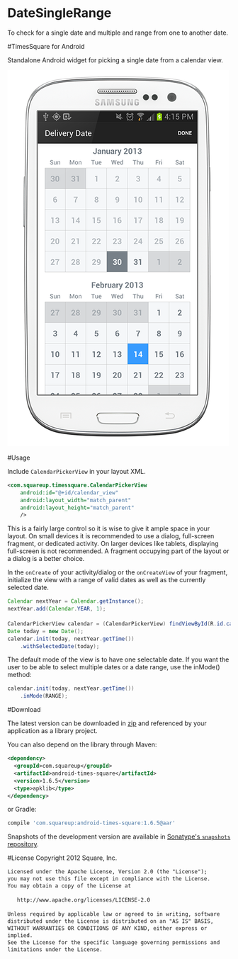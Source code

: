 # DateSingleRange
To check for a single date and multiple and range from one to another date.

#TimesSquare for Android

Standalone Android widget for picking a single date from a calendar view.

![Screenshot](timesSquareScreenshot.png)


#Usage

Include `CalendarPickerView` in your layout XML.

```xml
<com.squareup.timessquare.CalendarPickerView
    android:id="@+id/calendar_view"
    android:layout_width="match_parent"
    android:layout_height="match_parent"
    />
```

This is a fairly large control so it is wise to give it ample space in your layout. On small
devices it is recommended to use a dialog, full-screen fragment, or dedicated activity. On larger
devices like tablets, displaying full-screen is not recommended. A fragment occupying part of the
layout or a dialog is a better choice.

In the `onCreate` of your activity/dialog or the `onCreateView` of your fragment, initialize the
view with a range of valid dates as well as the currently selected date.

```java
Calendar nextYear = Calendar.getInstance();
nextYear.add(Calendar.YEAR, 1);

CalendarPickerView calendar = (CalendarPickerView) findViewById(R.id.calendar_view);
Date today = new Date();
calendar.init(today, nextYear.getTime())
    .withSelectedDate(today);
```

The default mode of the view is to have one selectable date.  If you want the user to be able to
select multiple dates or a date range, use the inMode() method:

```java
calendar.init(today, nextYear.getTime())
    .inMode(RANGE);
```


#Download

The latest version can be downloaded in [zip][zip] and referenced by your application as a library
project.

You can also depend on the library through Maven:
```xml
<dependency>
  <groupId>com.squareup</groupId>
  <artifactId>android-times-square</artifactId>
  <version>1.6.5</version>
  <type>apklib</type>
</dependency>
```
or Gradle:
```groovy
compile 'com.squareup:android-times-square:1.6.5@aar'
```

Snapshots of the development version are available in [Sonatype's `snapshots` repository][snap].


#License
    Copyright 2012 Square, Inc.

    Licensed under the Apache License, Version 2.0 (the "License");
    you may not use this file except in compliance with the License.
    You may obtain a copy of the License at

       http://www.apache.org/licenses/LICENSE-2.0

    Unless required by applicable law or agreed to in writing, software
    distributed under the License is distributed on an "AS IS" BASIS,
    WITHOUT WARRANTIES OR CONDITIONS OF ANY KIND, either express or implied.
    See the License for the specific language governing permissions and
    limitations under the License.



 [zip]: https://github.com/square/android-times-square/archive/master.zip
 [snap]: https://oss.sonatype.org/content/repositories/snapshots/
